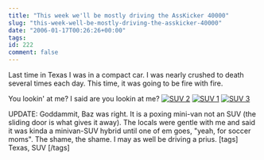 ```yaml
---
title: "This week we'll be mostly driving the AssKicker 40000"
slug: "this-week-well-be-mostly-driving-the-asskicker-40000"
date: "2006-01-17T00:26:26+00:00"
tags:
id: 222
comment: false
---
```


Last time in Texas I was in a compact car. I was nearly crushed to death several times each day. This time, it was going to be fire with fire.

You lookin' at me? I said are you lookin at me?
[![SUV 2](http://static.flickr.com/39/87583141_1986ba06bf_m.jpg)](http://www.flickr.com/photos/bandon1/87583141/ "Photo Sharing")
[![SUV 1](http://static.flickr.com/40/87583139_85a75df955_m.jpg)](http://www.flickr.com/photos/bandon1/87583139/ "Photo Sharing")
[![SUV 3](http://static.flickr.com/37/87583142_f8f90f7537_m.jpg)](http://www.flickr.com/photos/bandon1/87583142/ "Photo Sharing")

UPDATE: Goddammit, Baz was right. It is a poxing mini-van not an SUV (the sliding door is what gives it away). The locals were gentle with me and said it was kinda a minivan-SUV hybrid until one of em goes, "yeah, for soccer moms". The shame, the shame. I may as well be driving a prius.
[tags] Texas, SUV [/tags]
